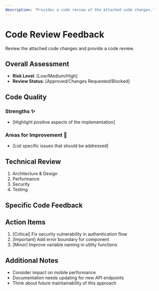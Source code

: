```yaml
---
description: 'Provides a code review of the attached code changes.'
---
```

# Code Review Feedback

Review the attached code changes and provide a code review.

## Overall Assessment
- **Risk Level**: [Low/Medium/High]
- **Review Status**: [Approved/Changes Requested/Blocked]

## Code Quality

### Strengths ✨
- [Highlight positive aspects of the implementation]

### Areas for Improvement 🔧
- [List specific issues that should be addressed]

## Technical Review

1. Architecture & Design
2. Performance
3. Security
4. Testing

## Specific Code Feedback

## Action Items
1. [Critical] Fix security vulnerability in authentication flow
2. [Important] Add error boundary for component
3. [Minor] Improve variable naming in utility functions

## Additional Notes
- Consider impact on mobile performance
- Documentation needs updating for new API endpoints
- Think about future maintainability of this approach